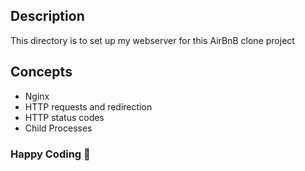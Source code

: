 ## Description
This directory is to set up my webserver for this AirBnB clone project

## Concepts
- Nginx
- HTTP requests and redirection
- HTTP status codes
- Child Processes

### Happy Coding 🚀
